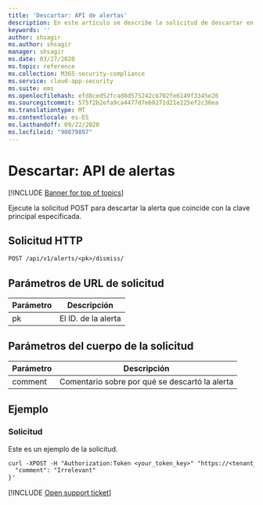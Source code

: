 ```yaml
---
title: 'Descartar: API de alertas'
description: En este artículo se describe la solicitud de descartar en la API de alertas de Cloud App Security.
keywords: ''
author: shsagir
ms.author: shsagir
manager: shsagir
ms.date: 03/27/2020
ms.topic: reference
ms.collection: M365-security-compliance
ms.service: cloud-app-security
ms.suite: ems
ms.openlocfilehash: efd8ced52fcad8d575242cb702fe6149f3345e20
ms.sourcegitcommit: 575f2b2efa9ca4477d7e60271d21e225ef2c38ea
ms.translationtype: MT
ms.contentlocale: es-ES
ms.lasthandoff: 09/22/2020
ms.locfileid: "90879897"
---
```

# <a name="dismiss---alerts-api"></a>Descartar: API de alertas

[!INCLUDE [Banner for top of topics](includes/banner.md)]

Ejecute la solicitud POST para descartar la alerta que coincide con la clave principal especificada.

## <a name="http-request"></a>Solicitud HTTP

```rest
POST /api/v1/alerts/<pk>/dismiss/
```

## <a name="request-url-parameters"></a>Parámetros de URL de solicitud

| Parámetro | Descripción |
| --- | --- |
| pk | El ID. de la alerta |

## <a name="request-body-parameters"></a>Parámetros del cuerpo de la solicitud

| Parámetro | Descripción |
| --- | --- |
| comment | Comentario sobre por qué se descartó la alerta |

## <a name="example"></a>Ejemplo

### <a name="request"></a>Solicitud

Este es un ejemplo de la solicitud.

```rest
curl -XPOST -H "Authorization:Token <your_token_key>" "https://<tenant_id>.<tenant_region>.contoso.com/api/v1/alerts/<pk>/dismiss/" -d '{
  "comment": "Irrelevant"
}'
```

[!INCLUDE [Open support ticket](includes/support.md)]
